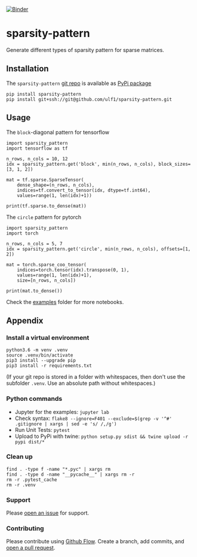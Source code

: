 [![Binder](https://mybinder.org/badge.svg)](https://mybinder.org/v2/gh/ulf1/sparsity-pattern/master?urlpath=lab)

# sparsity-pattern
Generate different types of sparsity pattern for sparse matrices.


## Installation
The `sparsity-pattern` [git repo](http://github.com/ulf1/sparsity-pattern) is available as [PyPi package](https://pypi.org/project/sparsity-pattern)

```
pip install sparsity-pattern
pip install git+ssh://git@github.com/ulf1/sparsity-pattern.git
```


## Usage
The `block`-diagonal pattern for tensorflow

```
import sparsity_pattern
import tensorflow as tf

n_rows, n_cols = 10, 12
idx = sparsity_pattern.get('block', min(n_rows, n_cols), block_sizes=[3, 1, 2])

mat = tf.sparse.SparseTensor(
    dense_shape=(n_rows, n_cols),
    indices=tf.convert_to_tensor(idx, dtype=tf.int64),
    values=range(1, len(idx)+1))

print(tf.sparse.to_dense(mat))
```

The `circle` pattern for pytorch

```
import sparsity_pattern
import torch

n_rows, n_cols = 5, 7
idx = sparsity_pattern.get('circle', min(n_rows, n_cols), offsets=[1, 2])

mat = torch.sparse_coo_tensor(
    indices=torch.tensor(idx).transpose(0, 1), 
    values=range(1, len(idx)+1),
    size=[n_rows, n_cols])

print(mat.to_dense())
```

Check the [examples](http://github.com/ulf1/sparsity-pattern/examples) folder for more notebooks.


## Appendix

### Install a virtual environment

```
python3.6 -m venv .venv
source .venv/bin/activate
pip3 install --upgrade pip
pip3 install -r requirements.txt
```

(If your git repo is stored in a folder with whitespaces, then don't use the subfolder `.venv`. Use an absolute path without whitespaces.)

### Python commands

* Jupyter for the examples: `jupyter lab`
* Check syntax: `flake8 --ignore=F401 --exclude=$(grep -v '^#' .gitignore | xargs | sed -e 's/ /,/g')`
* Run Unit Tests: `pytest`
* Upload to PyPi with twine: `python setup.py sdist && twine upload -r pypi dist/*`

### Clean up 

```
find . -type f -name "*.pyc" | xargs rm
find . -type d -name "__pycache__" | xargs rm -r
rm -r .pytest_cache
rm -r .venv
```


### Support
Please [open an issue](https://github.com/ulf1/sparsity-pattern/issues/new) for support.


### Contributing
Please contribute using [Github Flow](https://guides.github.com/introduction/flow/). Create a branch, add commits, and [open a pull request](https://github.com/ulf1/sparsity-pattern/compare/).
